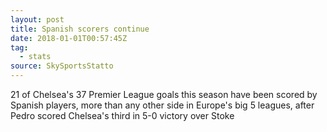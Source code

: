 ```yaml
---  
layout: post
title: Spanish scorers continue
date: 2018-01-01T00:57:45Z
tag:
  - stats
source: SkySportsStatto
---
```

 
21 of Chelsea's 37 Premier League goals this season have been scored by Spanish players, more than any other side in Europe's big 5 leagues, after Pedro scored Chelsea's third in 5-0 victory over Stoke